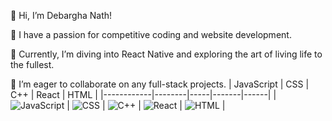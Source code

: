 👋 Hi, I’m Debargha Nath!

👀 I have a passion for competitive coding and website development.

🌱 Currently, I’m diving into React Native and exploring the art of living life to the fullest.

💞️ I’m eager to collaborate on any full-stack projects.
| JavaScript | CSS | C++ | React | HTML |
|------------|--------|-----|-------|------|
| ![JavaScript](https://upload.wikimedia.org/wikipedia/commons/6/6a/JavaScript-logo.png) | ![CSS]( https://upload.wikimedia.org/wikipedia/commons/d/d5/CSS3_logo_and_wordmark.svg) | ![C++](https://upload.wikimedia.org/wikipedia/commons/1/18/ISO_C%2B%2B_Logo.svg) | ![React](https://en.m.wikipedia.org/wiki/File:React-icon.svg) | ![HTML](https://en.m.wikipedia.org/wiki/File:HTML5_logo_and_wordmark.svg) |

<!---
DebarghaNath/DebarghaNath is a ✨ special ✨ repository because its `README.md` (this file) appears on your GitHub profile.
You can click the Preview link to take a look at your changes.
--->

